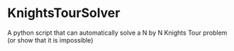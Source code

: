 # KnightsTourSolver
A python script that can automatically solve a N by N Knights Tour problem (or show that it is impossible)

